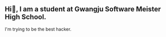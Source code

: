 ## Hi👋, I am a student at Gwangju Software Meister High School.
 
 I'm trying to be the best hacker.


